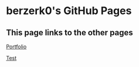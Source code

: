 # berzerk0's GitHub Pages




## This page links to the other pages



[Portfolio](portfolio.md)


[Test](test.html)



